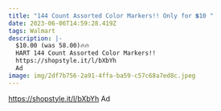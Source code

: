 ```yaml
---
title: "144 Count Assorted Color Markers!! Only for 💲10 "
date: 2023-06-06T14:59:28.419Z
tags: Walmart
description: |-
  $10.00 (was 58.00)🔥🔥
  HART 144 Count Assorted Color Markers!!
  https://shopstyle.it/l/bXbYh
  Ad 
image: img/2df7b756-2a91-4ffa-ba59-c57c68a7ed8c.jpeg
---
```


https://shopstyle.it/l/bXbYh
Ad